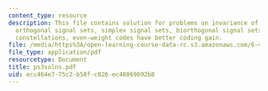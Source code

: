```yaml
---
content_type: resource
description: This file contains solution for problems on invariance of coding gain,
  orthogonal signal sets, simplex signal sets, biorthogonal signal sets, small nonbinary
  constellations, even-weight codes have better coding gain.
file: /media/https%3A/open-learning-course-data-rc.s3.amazonaws.com/6-451-principles-of-digital-communication-ii-spring-2005/ecc464e775c2b58fc826ec48069692b8_ps3solns.pdf
file_type: application/pdf
resourcetype: Document
title: ps3solns.pdf
uid: ecc464e7-75c2-b58f-c826-ec48069692b8
---
```

